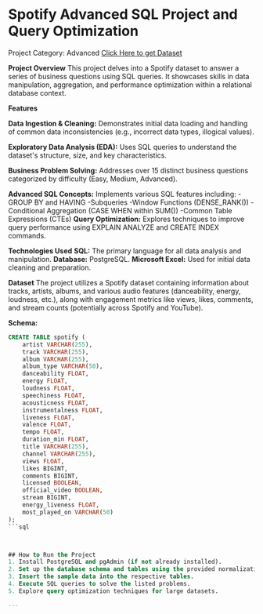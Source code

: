 # Spotify Advanced SQL Project and Query Optimization 
Project Category: Advanced
[Click Here to get Dataset](https://www.kaggle.com/datasets/sanjanchaudhari/spotify-dataset)

**Project Overview**
This project delves into a Spotify dataset to answer a series of business questions using SQL queries. It showcases skills in data manipulation, aggregation, and performance optimization within a relational database context.

 **Features**

**Data Ingestion & Cleaning:** Demonstrates initial data loading and handling of common data inconsistencies (e.g., incorrect data types, illogical values).

**Exploratory Data Analysis (EDA):** Uses SQL queries to understand the dataset's structure, size, and key characteristics.

**Business Problem Solving:** Addresses over 15 distinct business questions categorized by difficulty (Easy, Medium, Advanced).

**Advanced SQL Concepts:** Implements various SQL features including:
-GROUP BY and HAVING
-Subqueries
-Window Functions (DENSE_RANK())
-Conditional Aggregation (CASE WHEN within SUM())
-Common Table Expressions (CTEs)
**Query Optimization:** Explores techniques to improve query performance using EXPLAIN ANALYZE and CREATE INDEX commands.

**Technologies Used**
**SQL:** The primary language for all data analysis and manipulation.
**Database:** PostgreSQL.
**Microsoft Excel:** Used for initial data cleaning and preparation.

**Dataset**
The project utilizes a Spotify dataset containing information about tracks, artists, albums, and various audio features (danceability, energy, loudness, etc.), along with engagement metrics like views, likes, comments, and stream counts (potentially across Spotify and YouTube).

**Schema:**
```sql
CREATE TABLE spotify (
    artist VARCHAR(255),
    track VARCHAR(255),
    album VARCHAR(255),
    album_type VARCHAR(50),
    danceability FLOAT,
    energy FLOAT,
    loudness FLOAT,
    speechiness FLOAT,
    acousticness FLOAT,
    instrumentalness FLOAT,
    liveness FLOAT,
    valence FLOAT,
    tempo FLOAT,
    duration_min FLOAT,
    title VARCHAR(255),
    channel VARCHAR(255),
    views FLOAT,
    likes BIGINT,
    comments BIGINT,
    licensed BOOLEAN,
    official_video BOOLEAN,
    stream BIGINT,
    energy_liveness FLOAT,
    most_played_on VARCHAR(50)
);
```sql



## How to Run the Project
1. Install PostgreSQL and pgAdmin (if not already installed).
2. Set up the database schema and tables using the provided normalization structure.
3. Insert the sample data into the respective tables.
4. Execute SQL queries to solve the listed problems.
5. Explore query optimization techniques for large datasets.

---





